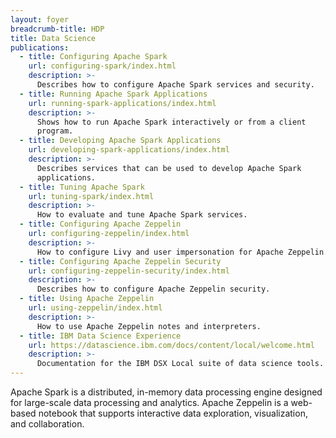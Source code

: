 ```yaml
---
layout: foyer
breadcrumb-title: HDP
title: Data Science
publications:
  - title: Configuring Apache Spark
    url: configuring-spark/index.html
    description: >-
      Describes how to configure Apache Spark services and security.
  - title: Running Apache Spark Applications
    url: running-spark-applications/index.html
    description: >-
      Shows how to run Apache Spark interactively or from a client
      program.
  - title: Developing Apache Spark Applications
    url: developing-spark-applications/index.html
    description: >-
      Describes services that can be used to develop Apache Spark
      applications.
  - title: Tuning Apache Spark
    url: tuning-spark/index.html
    description: >-
      How to evaluate and tune Apache Spark services.
  - title: Configuring Apache Zeppelin
    url: configuring-zeppelin/index.html
    description: >-
      How to configure Livy and user impersonation for Apache Zeppelin.
  - title: Configuring Apache Zeppelin Security
    url: configuring-zeppelin-security/index.html
    description: >-
      Describes how to configure Apache Zeppelin security.
  - title: Using Apache Zeppelin
    url: using-zeppelin/index.html
    description: >-
      How to use Apache Zeppelin notes and interpreters.
  - title: IBM Data Science Experience
    url: https://datascience.ibm.com/docs/content/local/welcome.html
    description: >-
      Documentation for the IBM DSX Local suite of data science tools.
---
```


Apache Spark is a distributed, in-memory data processing engine designed
for large-scale data processing and analytics. Apache Zeppelin is a
web-based notebook that supports interactive data exploration,
visualization, and collaboration.
